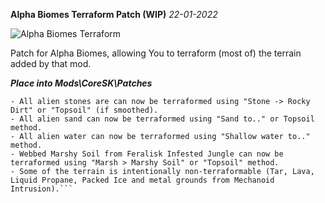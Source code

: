 **Alpha Biomes Terraform Patch (WIP)** *22-01-2022*

![Alpha Biomes Terraform](https://user-images.githubusercontent.com/64644323/151061375-de11fc53-3308-423c-bec8-028b8c5968ed.png)


Patch for Alpha Biomes, allowing You to terraform (most of) the terrain added by that mod.

***Place into Mods\CoreSK\Patches***
```- Most of alien terrain can be now terraformed using "Topsoil" method.
- All alien stones are can now be terraformed using "Stone -> Rocky Dirt" or "Topsoil" (if smoothed).
- All alien sand can now be terraformed using "Sand to.." or Topsoil method.
- All alien water can now be terraformed using "Shallow water to.." method.
- Webbed Marshy Soil from Feralisk Infested Jungle can now be terraformed using "Marsh > Marshy Soil" or "Topsoil" method.
- Some of the terrain is intentionally non-terraformable (Tar, Lava, Liquid Propane, Packed Ice and metal grounds from Mechanoid Intrusion).```
